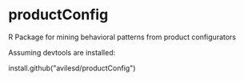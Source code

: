 # productConfig
R Package for mining behavioral patterns from product configurators 

Assuming devtools are installed:

install.github("avilesd/productConfig")
